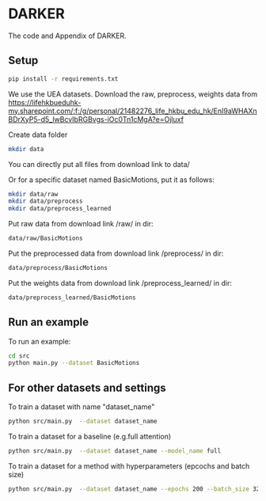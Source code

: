 # DARKER
The code and Appendix of DARKER.
## Setup
```bash
pip install -r requirements.txt
```


We use the UEA datasets. Download the raw, preprocess, weights data from https://lifehkbueduhk-my.sharepoint.com/:f:/g/personal/21482276_life_hkbu_edu_hk/EnI9aWHAXnBDrXyP5-d5_lwBcvIbRGBvgs-iOc0Tn1cMgA?e=Ojluxf

Create data folder
```bash
mkdir data
```
You can directly put all files from download link to data/

Or for a specific dataset named BasicMotions, put it as follows:

```bash
mkdir data/raw
mkdir data/preprocess
mkdir data/preprocess_learned
```

Put raw data from download link /raw/ in dir:
```bash
data/raw/BasicMotions
```
Put the preprocessed data from download link /preprocess/ in dir:
```bash
data/preprocess/BasicMotions
```

Put the weights data from download link /preprocess_learned/ in dir:

```bash
data/preprocess_learned/BasicMotions
```



## Run an example
To run an example:
```bash
cd src
python main.py --dataset BasicMotions
```

## For other datasets and settings

To train a dataset with name "dataset_name"
```bash
python src/main.py  --dataset dataset_name
```

To train a dataset for a baseline (e.g.full attention)

```bash
python src/main.py  --dataset dataset_name --model_name full
```

To train a dataset for a method with hyperparameters (epcochs and batch size)

```bash
python src/main.py  --dataset dataset_name --epochs 200 --batch_size 32
```




